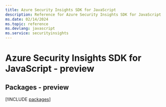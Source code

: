 ```yaml
---
title: Azure Security Insights SDK for JavaScript
description: Reference for Azure Security Insights SDK for JavaScript
ms.date: 02/14/2024
ms.topic: reference
ms.devlang: javascript
ms.service: securityinsights
---
```

# Azure Security Insights SDK for JavaScript - preview
## Packages - preview
[!INCLUDE [packages](security-insights-index.md)]